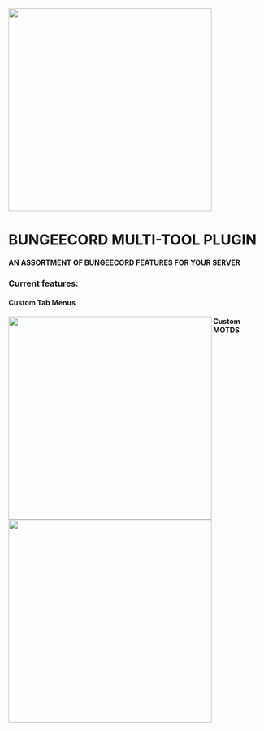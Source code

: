 <img width="400px" align="center" src="https://i.imgur.com/B8hRJBh.png">

# BUNGEECORD MULTI-TOOL PLUGIN
**AN ASSORTMENT OF BUNGEECORD FEATURES FOR YOUR SERVER**

### Current features:
#### Custom Tab Menus

<img align="left" width="400px" style="display:block;verticle-align:top;" src="https://i.imgur.com/QeWxkl5.png">




#### Custom MOTDS
<img align="left" width="400px" style="display:block;verticle-align:top;" src="https://i.imgur.com/jo0lj71.png">



